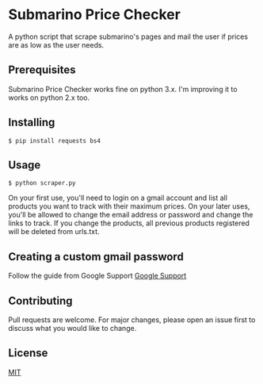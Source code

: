 # Submarino Price Checker
A python script that scrape submarino's pages and mail the user if prices are as low as the user needs.

## Prerequisites
Submarino Price Checker works fine on python 3.x.
I'm improving it to works on python 2.x too.

## Installing
`$ pip install requests bs4`

## Usage
`$ python scraper.py`

On your first use, you'll need to login on a gmail account and list all products you want to track with their maximum prices.
On your later uses, you'll be allowed to change the email address or password and change the links to track.
If you change the products, all previous products registered will be deleted from urls.txt.

## Creating a custom gmail password
Follow the guide from Google Support
[Google Support](https://support.google.com/accounts/answer/185833?hl=pt-BR)

## Contributing
Pull requests are welcome. For major changes, please open an issue first to discuss what you would like to change.

## License
[MIT](https://choosealicense.com/licenses/mit/)
